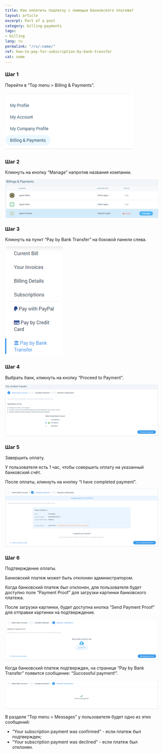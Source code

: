 ```yaml
---
title: Как оплатить подписку с помощью банковского платежа?
layout: article
excerpt: Part of a post
category: billing-payments
tags:
- billing
lang: ru
permalink: "/ru/:name/"
ref: how-to-pay-for-subscription-by-bank-transfer
cat: some
---
```


### **Шаг 1**

Перейти в “Top menu > Billing & Payments”.

![How_to_pay_for_subscription_by_bank_transfer1](/assets/images/how_to_pay_for_subscription_by_bank_transfer1.png)

### **Шаг 2**

Кликнуть на кнопку “Manage” напротив названия компании.

![How_to_pay_for_subscription_by_bank_transfer2](/assets/images/how_to_pay_for_subscription_by_bank_transfer2.png)

### **Шаг 3**

Кликнуть на пункт “Pay by Bank Transfer” на боковой панели слева.

![How_to_pay_for_subscription_by_bank_transfer3](/assets/images/how_to_pay_for_subscription_by_bank_transfer3.png)

### **Шаг 4**

Выбрать банк, кликнуть на кнопку “Proceed to Payment”.

![How_to_pay_for_subscription_by_bank_transfer4](/assets/images/how_to_pay_for_subscription_by_bank_transfer4.png)

### **Шаг 5**

Завершить оплату.

У пользователя есть 1 час, чтобы совершить оплату на указанный банковский счёт.

После оплаты, кликнуть на кнопку “I have completed payment”.

![How_to_pay_for_subscription_by_bank_transfer5](/assets/images/how_to_pay_for_subscription_by_bank_transfer5.png)

### **Шаг 6**

Подтверждение оплаты.

Банковский платеж может быть отклонен администратором. 

Когда банковский платеж был отклонен, для пользователя будет доступно поле “Payment Proof” для загрузки картинки банковского платежа.

После загрузки картинки, будет доступна кнопка “Send Payment Proof” для отправки картинки на подтверждение.

![How_to_pay_for_subscription_by_bank_transfer6](/assets/images/how_to_pay_for_subscription_by_bank_transfer6.png)

Когда банковский платеж подтвержден, на странице “Pay by Bank Transfer” появится сообщение: “Successful payment!”. 

![How_to_pay_for_subscription_by_bank_transfer7](/assets/images/how_to_pay_for_subscription_by_bank_transfer7.png)

В разделе “Top menu > Messages” у пользователя будет одно из этих сообщений:
- “Your subscription payment was confirmed” - если платеж был подтвержден;
- “Your subscription payment was declined” - если платеж был отклонен.
